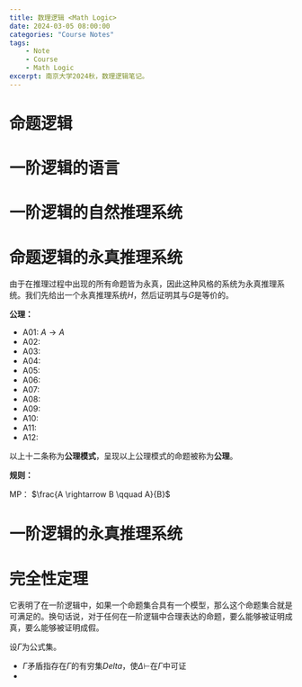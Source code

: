```yaml
---
title: 数理逻辑 <Math Logic>
date: 2024-03-05 08:00:00
categories: "Course Notes"
tags:
    - Note
    - Course
    - Math Logic
excerpt: 南京大学2024秋，数理逻辑笔记。
---
```


# 命题逻辑

# 一阶逻辑的语言

# 一阶逻辑的自然推理系统

# 命题逻辑的永真推理系统

由于在推理过程中出现的所有命题皆为永真，因此这种风格的系统为永真推理系统。我们先给出一个永真推理系统$H$，然后证明其与$G$是等价的。

**公理：**
- A01: $A \rightarrow A$
- A02: 
- A03: 
- A04: 
- A05: 
- A06: 
- A07: 
- A08: 
- A09: 
- A10: 
- A11: 
- A12:

以上十二条称为**公理模式**，呈现以上公理模式的命题被称为**公理**。

**规则：**

MP： $\frac{A \rightarrow B \qquad A}{B}$


# 一阶逻辑的永真推理系统

# 完全性定理

它表明了在一阶逻辑中，如果一个命题集合具有一个模型，那么这个命题集合就是可满足的。换句话说，对于任何在一阶逻辑中合理表达的命题，要么能够被证明成真，要么能够被证明成假。

设$\Gamma$为公式集。
- $\Gamma$矛盾指存在$\Gamma$的有穷集$Delta$，使$\Delta \vdash$在$\Gamma$中可证
- 